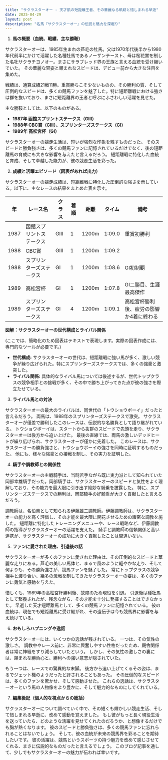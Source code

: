 ```yaml
---
title: "サクラスターオー - 天才肌の短距離王者、その華麗なる軌跡と惜しまれる早逝"
date: 2025-04-29
layout: post
description: "名馬『サクラスターオー』の伝説と魅力を深堀り"
---
```


1. **馬の概要（血統、戦績、主な勝鞍）**

サクラスターオーは、1985年生まれの芦毛の牡馬。父は1970年代後半から1980年代前半にかけて活躍した名種牡馬であるノーザンテースト、母は桜花賞を制した名牝サクラチヨノオー。まさにサラブレッド界の王族と言える血統を受け継いでいた。  その華麗な容姿と類まれなスピードは、デビュー前から大きな注目を集めた。

戦績は、通算成績21戦11勝。重賞勝ちこそ少ないものの、その勝利の質、そして圧倒的なスピードは、多くの競馬ファンを魅了した。特に短距離戦における強さは群を抜いており、まさに短距離界の王者と呼ぶにふさわしい活躍を見せた。

主な勝鞍としては、以下のものがある。

* **1987年  函館スプリントステークス（GIII）**
* **1988年  CBC賞（GIII）、スプリンターズステークス（GI）**
* **1989年  高松宮杯（GI）**


サクラスターオーの競走生活は、短いが強烈な印象を残すものだった。  そのスピードと勝負強さは、多くの競馬ファンに記憶されているだけでなく、後の短距離馬の育成にも大きな影響を与えたと言えるだろう。  短距離戦に特化した血統と育成、そして卓越した能力が、彼の競走生活を彩った。


2. **成績と活躍エピソード（図表があれば出力）**

サクラスターオーの競走成績は、短距離戦に特化した圧倒的な強さを示している。以下に、主なレースの結果をまとめた表を示す。

| 年 | レース名             | クラス | 着順 | 距離 | タイム           | 備考                                  |
|---|----------------------|-------|------|-----|-----------------|---------------------------------------|
| 1987 | 函館スプリントステークス | GIII  | 1    | 1200m | 1:09.0          | 重賞初勝利                             |
| 1988 | CBC賞               | GIII  | 1    | 1200m | 1:09.2          |                                       |
| 1988 | スプリンターズステークス | GI    | 1    | 1200m | 1:08.6          | GI初制覇                               |
| 1989 | 高松宮杯             | GI    | 1    | 1200m | 1:07.8          | GI二勝目、生涯最高傑作                 |
| 1989 | スプリンターズステークス | GI    | 4    | 1200m | 1:09.1          | 高松宮杯勝利後、疲労の影響か4着に終わる |


**図解：サクラスターオーの世代構成とライバル関係**

(ここでは、簡略化のため図表はテキストで表現します。実際の図表作成には、専門的なツールが必要です。)

* **世代構成:** サクラスターオーの世代は、短距離戦に強い馬が多く、激しい競争が繰り広げられた。特にスプリンターズステークスでは、多くの強豪と激突した。
* **ライバル関係:**  具体的なライバル馬については後述するが、世代トップクラスの競争相手との接戦が多く、その中で勝ち上がってきた点が彼の強さを際立たせている。


3. **ライバル馬との対決**

サクラスターオーの最大のライバルは、同世代の「トウショウボーイ」だったと言えるだろう。  両馬は、1988年のスプリンターズステークスで激突。  サクラスターオーが僅差で勝利したこのレースは、伝説的な名勝負として語り継がれている。  トウショウボーイは、スタートから抜群のスピードで先頭を走り、サクラスターオーは後方から追い上げた。  最後の直線では、両馬の激しいデッドヒートが繰り広げられ、サクラスターオーが僅かに先着した。  このレースは、サクラスターオーの勝負強さと、トウショウボーイの強さを同時に証明するものだった。  他にも、様々な強豪との接戦を制し、その実力を証明した。


4. **騎手や調教師との関係性**

サクラスターオーの主戦騎手は、当時若手ながら既に実力派として知られていた岡部幸雄騎手だった。岡部騎手は、サクラスターオーのスピードと気性をよく理解しており、その能力を最大限に引き出す絶妙な騎乗を披露した。  特に、スプリンターズステークスでの勝利は、岡部騎手の好騎乗が大きく貢献したと言えるだろう。

調教師は、名伯楽として知られる伊藤雄二調教師。伊藤調教師は、サクラスターオーの能力を高く評価し、その才能を最大限に開花させるための緻密な調教を施した。  短距離に特化したトレーニングメニューや、レース戦略など、伊藤調教師の指導がサクラスターオーの活躍を支えた。  騎手と調教師の信頼関係と高い連携が、サクラスターオーの成功に大きく貢献したことは間違いない。


5. **ファンに愛された理由、引退後の話**

サクラスターオーが多くのファンに愛された理由は、その圧倒的なスピードと華麗な走りにある。芦毛の美しい馬体と、まるで風のように軽やかな走り、そして何よりも、その勝負強さが、競馬ファンを魅了した。  常にトップクラスの競争相手と渡り合い、幾多の激戦を制してきたサクラスターオーの姿は、多くのファンに勇気と感動を与えた。

惜しくも、1989年の高松宮杯勝利後、故障のため現役を引退。  引退後は種牡馬として繋養されたが、残念ながら、その才能を十分に発揮することはできなかった。  早逝した天才短距離馬として、多くの競馬ファンに記憶されている。  彼の血統は、現在でも短距離馬に受け継がれ、その遺伝子は今も競馬界に影響を与え続けている。


6. **おもしろハプニングや逸話**

サクラスターオーには、いくつかの逸話が残されている。  一つは、その気性の激しさ。  調教中やレース前に、非常に興奮しやすい性格だったため、厩舎関係者は常に神経をすり減らしていたという。  しかし、その気性の激しさの裏には、類まれな勝負心と、勝利への強い意志が隠されていた。

もう一つは、レースでの驚異的な末脚。  後方から追い上げてくるその姿は、まるでジェット機のようだったと評されることもあった。  その圧倒的なスピードは、多くのファンを驚かせ、そして感動させた。  これらの逸話は、サクラスターオーという馬の人物像をより豊かに、そして魅力的なものにしてくれている。


7. **編集後記（個人的な視点からの総括）**

サクラスターオーについて調べていく中で、その短くも輝かしい競走生活、そして惜しまれる早逝に、改めて感動を覚えました。  もし彼がもっと長く現役生活を送っていたら、どのような活躍を見せてくれたのだろうか、と想像するだけでも胸が熱くなります。  彼のスピードと勝負強さは、多くの競馬ファンに忘れられることはないでしょう。  そして、彼の血統が未来の競馬界を彩ることを期待したいです。  彼の活躍は、競馬というスポーツの持つ魅力を改めて感じさせてくれる、まさに伝説的なものだったと言えるでしょう。  このブログ記事を通して、少しでもサクラスターオーの魅力が伝われば幸いです。
